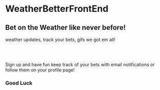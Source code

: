 # WeatherBetterFrontEnd

<h2> Bet on the Weather like never before! </h2>

<p> weather updates, track your bets, gifs we got em all! <p>
  <br> </br>
<p> Sign up and have fun keep track of your bets with email notifications or follow them on your profile page! </p>
<h3> Good  Luck </h3>
